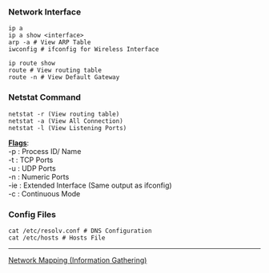 ### Network Interface

````shell
ip a
ip a show <interface>
arp -a # View ARP Table
iwconfig # ifconfig for Wireless Interface

ip route show
route # View routing table
route -n # View Default Gateway
````

### Netstat Command

````shell
netstat -r (View routing table)
netstat -a (View All Connection)
netstat -l (View Listening Ports)
````

**<u>Flags</u>**:  
-p : Process ID/ Name  
-t : TCP Ports  
-u : UDP Ports  
-n : Numeric Ports  
-ie : Extended Interface (Same output as ifconfig)  
-c : Continuous Mode

### Config Files

````shell
cat /etc/resolv.conf # DNS Configuration
cat /etc/hosts # Hosts File
````

---

[Network Mapping (Information Gathering)](../../../Information%20Security/Network%20Hacking/Network%20Mapping%20%28Information%20Gathering%29.md)
